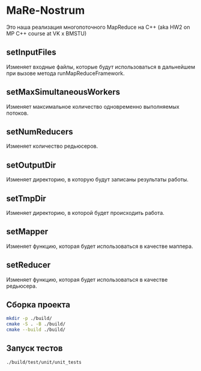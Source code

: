 # MaRe-Nostrum
Это наша реализация многопоточного MapReduce на C++ (aka HW2 on MP C++ course at VK x BMSTU)    

## setInputFiles
Изменяет входные файлы, которые будут использоваться в дальнейшем при вызове метода runMapReduceFramework.

## setMaxSimultaneousWorkers
Изменяет максимальное количество одновременно выполняемых потоков.

## setNumReducers
Изменяет количество редьюсеров.

## setOutputDir
Изменяет директорию, в которую будут записаны результаты работы.

## setTmpDir
Изменяет директорию, в которой будет происходить работа.

## setMapper
Изменяет функцию, которая будет использоваться в качестве маппера.

## setReducer
Изменяет функцию, которая будет использоваться в качестве редьюсера.

## Сборка проекта
```bash
mkdir -p ./build/
cmake -S . -B ./build/
cmake --build ./build/
```

## Запуск тестов
```bash
./build/test/unit/unit_tests
```

